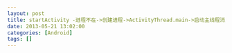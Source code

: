 ```yaml
---
layout: post
title: startActivity -进程不在->创建进程->ActivityThread.main->启动主线程消息循环
date: 2013-05-21 13:02:00
categories: [Android]
tags: []
---
```

              